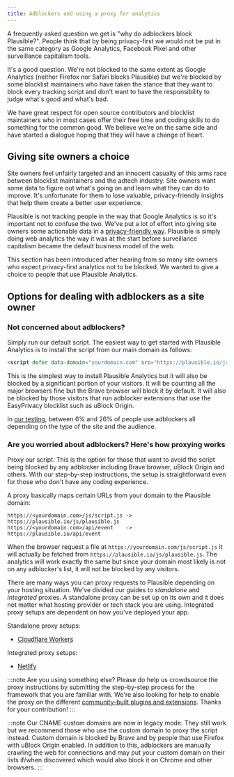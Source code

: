 ```yaml
---
title: Adblockers and using a proxy for analytics
---
```


A frequently asked question we get is "why do adblockers block Plausible?". People think that by being privacy-first we would not be put in the same category as Google Analytics, Facebook Pixel and other surveillance capitalism tools.

It's a good question. We're not blocked to the same extent as Google Analytics (neither Firefox nor Safari blocks Plausible) but we're blocked by some blocklist maintainers who have taken the stance that they want to block every tracking script and don't want to have the responsibility to judge what's good and what's bad.

We have great respect for open source contributors and blocklist maintainers who in most cases offer their free time and coding skills to do something for the common good. We believe we're on the same side and have started a dialogue hoping that they will have a change of heart.

## Giving site owners a choice

Site owners feel unfairly targeted and an innocent casualty of this arms race between blocklist maintainers and the adtech industry. Site owners want some data to figure out what's going on and learn what they can do to improve. It's unfortunate for them to lose valuable, privacy-friendly insights that help them create a better user experience.

Plausible is not tracking people in the way that Google Analytics is so it's important not to confuse the two. We've put a lot of effort into giving site owners some actionable data in a [privacy-friendly way](https://plausible.io/privacy-focused-web-analytics). Plausible is simply doing web analytics the way it was at the start before surveillance capitalism became the default business model of the web.

This section has been introduced after hearing from so many site owners who expect privacy-first analytics not to be blocked. We wanted to give a choice to people that use Plausible Analytics.

## Options for dealing with adblockers as a site owner

### Not concerned about adblockers?

Simply run our default script. The easiest way to get started with Plausible Analytics is to install the script from our main domain as follows:

```html
<script defer data-domain="yourdomain.com" src="https://plausible.io/js/plausible.js"></script>
```

This is the simplest way to install Plausible Analytics but it will also be blocked by a significant portion of your visitors. It will be counting all the major browsers fine but the Brave browser will block it by default. It will also be blocked by those visitors that run adblocker extensions that use the EasyPrivacy blocklist such as uBlock Origin.

In [our testing](https://markosaric.com/google-analytics-blocking/), between 6% and 26% of people use adblockers all depending on the type of the site and the audience.

### Are you worried about adblockers? Here's how proxying works

Proxy our script. This is the option for those that want to avoid the script being blocked by any adblocker including Brave browser, uBlock Origin and others. With our step-by-step instructions, the setup is straightforward even for those who don't have any coding experience.

A proxy basically maps certain URLs from your domain to the Plausible domain:

```
https://<yourdomain.com>/js/script.js -> https://plausible.io/js/plausible.js
https://<yourdomain.com>/api/event    -> https://plausible.io/api/event
```

When the browser request a file at `https://yourdomain.com/js/script.js` it will actually be fetched from `https://plausible.io/js/plausible.js`. The analytics will work exactly the same but since your domain most likely is not on any adblocker's list, it will not be blocked by any visitors.

There are many ways you can proxy requests to Plausible depending on your hosting situation. We've divided our guides to *standalone* and *integrated* proxies. A standalone proxy can be set up on its own and it does not matter what hosting provider or tech stack you are using. Integrated proxy setups are dependent on how you've deployed your app.

Standalone proxy setups:
* [Cloudflare Workers](/docs/proxy/guides/cloudflare)

Integrated proxy setups:
* [Netlify](/docs/proxy/guides/netlify)

:::note
Are you using something else? Please do help us crowdsource the proxy instructions by submitting the step-by-step process for the framework that you are familiar with. We're also looking for help to enable the proxy on the different [community-built plugins and extensions](integration-guides.md). Thanks for your contribution!
:::

:::note
Our CNAME custom domains are now in legacy mode. They still work but we recommend those who use the custom domain to proxy the script instead. Custom domain is blocked by Brave and by people that use Firefox with uBlock Origin enabled. In addition to this, adblockers are manually crawling the web for connections and may put your custom domain on their lists if/when discovered which would also block it on Chrome and other browsers.
:::
